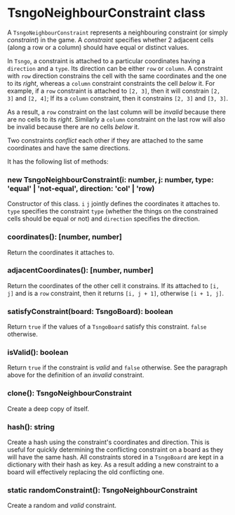 # TsngoNeighbourConstraint class

A `TsngoNeighbourConstraint` represents a neighbouring constraint (or simply _constraint_) in the game. A _constraint_ specifies whether 2 adjacent cells (along a row or a column) should have equal or distinct values.

In `Tsngo`, a constraint is attached to a particular coordinates having a `direction` and a `type`. Its direction can be either `row` or `column`. A constraint with `row` direction constrains the cell with the same coordinates and the one to its _right_, whereas a `column` constraint constraints the cell _below_ it. For example, if a `row` constraint is attached to `[2, 3]`, then it will constrain `[2, 3]` and `[2, 4]`; If its a `column` constraint, then it constrains `[2, 3]` and `[3, 3]`.

As a result, a `row` constraint on the last column will be _invalid_ because there are no cells to its _right_. Similarly a `column` constraint on the last row will also be invalid because there are no cells _below_ it.

Two constraints _conflict_ each other if they are attached to the same coordinates and have the same directions.

It has the following list of methods:

### new TsngoNeighbourConstraint(i: number, j: number, type: 'equal' | 'not-equal', direction: 'col' | 'row)

Constructor of this class. `i` `j` jointly defines the coordinates it attaches to. `type` specifies the constraint `type` (whether the things on the constrained cells should be equal or not) and `direction` specifies the direction.

### coordinates(): [number, number]

Return the coordinates it attaches to.

### adjacentCoordinates(): [number, number]

Return the coordinates of the other cell it constrains. If its attached to `[i, j]` and is a `row` constraint, then it returns `[i, j + 1]`, otherwise `[i + 1, j]`.

### satisfyConstraint(board: TsngoBoard): boolean

Return `true` if the values of a `TsngoBoard` satisfy this constraint. `false` otherwise.

### isValid(): boolean

Return `true` if the constraint is _valid_ and `false` otherwise. See the paragraph above for the definition of an _invalid_ constraint.

### clone(): TsngoNeighbourConstraint

Create a deep copy of itself.

### hash(): string

Create a hash using the constraint's coordinates and direction. This is useful for quickly determining the conflicting constraint on a board as they will have the same hash. All constraints stored in a `TsngoBoard` are kept in a dictionary with their hash as key. As a result adding a new constraint to a board will effectively replacing the old conflicting one.

### static randomConstraint(): TsngoNeighbourConstraint

Create a random and _valid_ constraint.
